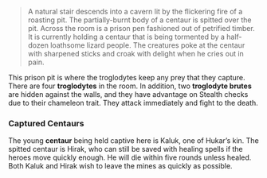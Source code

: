 > A natural stair descends into a cavern lit by the flickering fire of a roasting pit. The partially-burnt body of a centaur is spitted over the pit. Across the room is a prison pen fashioned out of petrified timber. It is currently holding a centaur that is being tormented by a half-dozen loathsome lizard people. The creatures poke at the centaur with sharpened sticks and croak with delight when he cries out in pain.

This prison pit is where the troglodytes keep any prey that they capture. There are four **troglodytes** in the room. In addition, two **troglodyte brutes** are hidden against the walls, and they have advantage on Stealth checks due to their chameleon trait. They attack immediately and fight to the death.

### Captured Centaurs
The young **centaur** being held captive here is Kaluk, one of Hukar’s kin. The spitted centaur is Hirak, who can still be saved with healing spells if the heroes move quickly enough. He will die within five rounds unless healed. Both Kaluk and Hirak wish to leave the mines as quickly as possible.